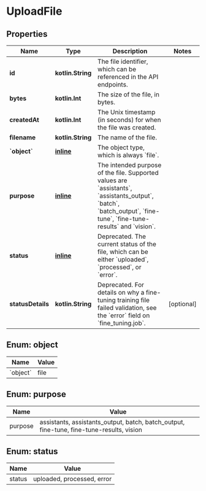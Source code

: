 
# UploadFile

## Properties
| Name | Type | Description | Notes |
| ------------ | ------------- | ------------- | ------------- |
| **id** | **kotlin.String** | The file identifier, which can be referenced in the API endpoints. |  |
| **bytes** | **kotlin.Int** | The size of the file, in bytes. |  |
| **createdAt** | **kotlin.Int** | The Unix timestamp (in seconds) for when the file was created. |  |
| **filename** | **kotlin.String** | The name of the file. |  |
| **&#x60;object&#x60;** | [**inline**](#&#x60;Object&#x60;) | The object type, which is always &#x60;file&#x60;. |  |
| **purpose** | [**inline**](#Purpose) | The intended purpose of the file. Supported values are &#x60;assistants&#x60;, &#x60;assistants_output&#x60;, &#x60;batch&#x60;, &#x60;batch_output&#x60;, &#x60;fine-tune&#x60;, &#x60;fine-tune-results&#x60; and &#x60;vision&#x60;. |  |
| **status** | [**inline**](#Status) | Deprecated. The current status of the file, which can be either &#x60;uploaded&#x60;, &#x60;processed&#x60;, or &#x60;error&#x60;. |  |
| **statusDetails** | **kotlin.String** | Deprecated. For details on why a fine-tuning training file failed validation, see the &#x60;error&#x60; field on &#x60;fine_tuning.job&#x60;. |  [optional] |


<a id="`Object`"></a>
## Enum: object
| Name | Value |
| ---- | ----- |
| &#x60;object&#x60; | file |


<a id="Purpose"></a>
## Enum: purpose
| Name | Value |
| ---- | ----- |
| purpose | assistants, assistants_output, batch, batch_output, fine-tune, fine-tune-results, vision |


<a id="Status"></a>
## Enum: status
| Name | Value |
| ---- | ----- |
| status | uploaded, processed, error |



